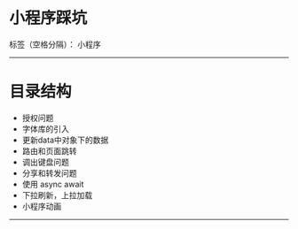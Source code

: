# 小程序踩坑

标签（空格分隔）： 小程序

---

# 目录结构
- 授权问题
- 字体库的引入
- 更新data中对象下的数据
- 路由和页面跳转
- 调出键盘问题
- 分享和转发问题
- 使用 async await
- 下拉刷新，上拉加载
- 小程序动画

-----








